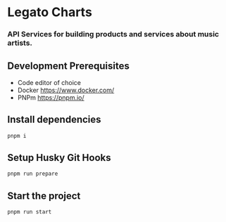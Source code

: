 # Legato Charts
### API Services for building products and services about music artists.

## Development Prerequisites

* Code editor of choice
* Docker https://www.docker.com/
* PNPm https://pnpm.io/

## Install dependencies

```bash
pnpm i
```

## Setup Husky Git Hooks

```bash
pnpm run prepare
```

## Start the project

```bash
pnpm run start
```
